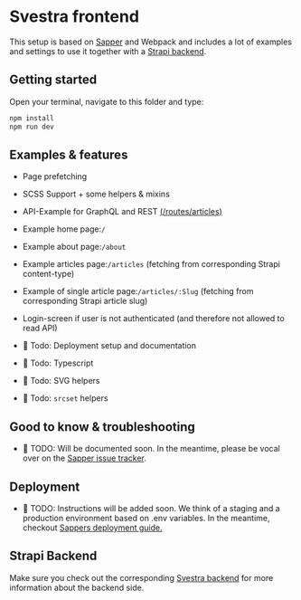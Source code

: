 # Svestra frontend

This setup is based on [Sapper](https://github.com/sveltejs/sapper) and Webpack and includes a lot of examples and settings to use it together with a [Strapi backend](https://github.com/mutoco/svestra/tree/master/backend).

## Getting started

Open your terminal, navigate to this folder and type:

```bash
npm install
npm run dev
```

## Examples & features

- Page prefetching
- SCSS Support + some helpers & mixins
- API-Example for GraphQL and REST [(/routes/articles)](https://github.com/mutoco/svestra/tree/master/frontend/src/routes/articles)
- Example home page:`/`
- Example about page:`/about`
- Example articles page:`/articles` (fetching from corresponding Strapi content-type)
- Example of single article page:`/articles/:Slug` (fetching from corresponding Strapi article slug)
- Login-screen if user is not authenticated (and therefore not allowed to read API)

- 🚧 Todo: Deployment setup and documentation
- 🚧 Todo: Typescript
- 🚧 Todo: SVG helpers
- 🚧 Todo: `srcset` helpers

## Good to know & troubleshooting

- 🚧 TODO: Will be documented soon. In the meantime, please be vocal over on the [Sapper issue tracker](https://github.com/sveltejs/sapper/issues).

## Deployment

- 🚧 TODO: Instructions will be added soon. We think of a staging and a production environment based on .env variables. In the meantime, checkout [Sappers deployment guide.](https://sapper.svelte.dev/docs#Deployment)

## Strapi Backend

Make sure you check out the corresponding [Svestra backend](https://github.com/mutoco/svestra/tree/master/backend) for more information about the backend side.
